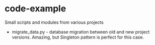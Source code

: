 # code-example
Small scripts and modules from various projects

* migrate_data.py - database migration between old and new project versions. Amazing, but Singleton pattern is perfect for this case.
